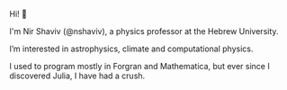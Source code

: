 Hi! 👋

I'm Nir Shaviv (@nshaviv), a physics professor at the Hebrew University. 

I’m interested in astrophysics, climate and computational physics.

I used to program mostly in Forgran and Mathematica, but ever since I discovered Julia, I have had a crush.

<!---
nshaviv/nshaviv is a ✨ special ✨ repository because its `README.md` (this file) appears on your GitHub profile.
You can click the Preview link to take a look at your changes.
--->
